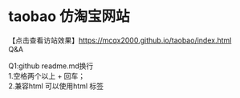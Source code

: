 # taobao    仿淘宝网站
 【点击查看访站效果】https://mcqx2000.github.io/taobao/index.html  
Q&A
 
 Q1:github readme.md换行 <br/>1.空格两个以上 + 回车；<br/>2.兼容html 可以使用html 标签<br/>
